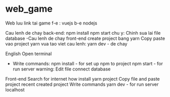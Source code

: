 # web_game
Web luu link tai game f-e : vuejs b-e nodejs

Cau lenh de chay back-end:
npm install 
npm start
chu y: Chinh sua lai file database
-Cau lenh de chay front-end
create project bang yarn
Copy paste vao project yarn vua tao
viet cau lenh: yarn dev - de chay

English
Open terminal
- Write commands:
npm install - for set up npm to project
npm start - for run server
warning: Edit file connect database

Front-end
Search for internet how install yarn project
Copy file and paste project recent created project
Write commands
yarn dev - for run server localhost
